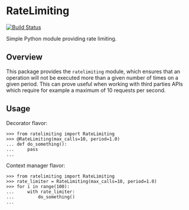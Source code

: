 RateLimiting
=======

[![Build Status](https://travis-ci.org/icecrime/RateLimiting.png)](https://travis-ci.org/icecrime/RateLimiting)

Simple Python module providing rate limiting.

Overview
-------------

This package provides the `ratelimiting` module, which ensures that an
operation will not be executed more than a given number of times on a given
period. This can prove useful when working with third parties APIs which
require for example a maximum of 10 requests per second.

Usage
-------------

Decorator flavor:

    >>> from ratelimiting import RateLimiting
    >>> @RateLimiting(max_calls=10, period=1.0)
    ... def do_something():
    ...     pass
    ...

Context manager flavor:

    >>> from ratelimiting import RateLimiting
    >>> rate_limiter = RateLimiting(max_calls=10, period=1.0)
    >>> for i in range(100):
    ...     with rate_limiter:
    ...         do_something()
    ...

